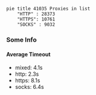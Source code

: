 
```mermaid
pie title 41035 Proxies in list
    "HTTP" : 28373
    "HTTPS": 10761
    "SOCKS" : 9032
```

### Some Info
#### Average Timeout

- mixed: 4.1s
- http: 2.3s
- https: 8.1s
- socks: 6.4s